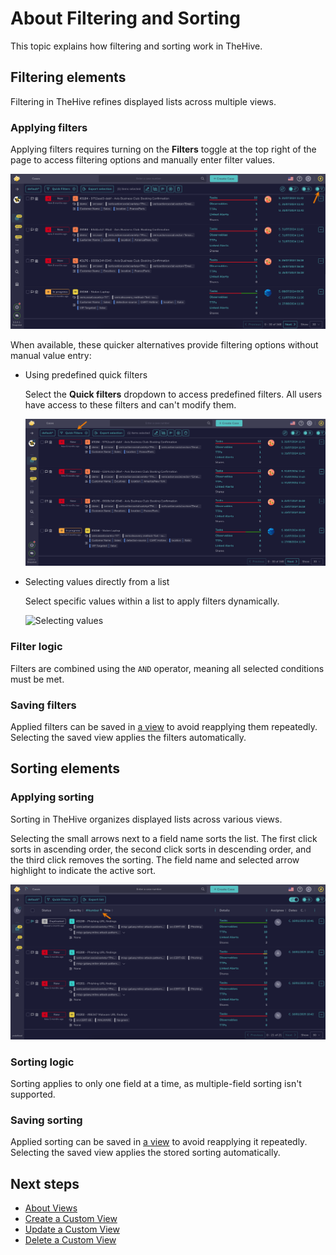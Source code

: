 # About Filtering and Sorting

This topic explains how filtering and sorting work in TheHive.

## Filtering elements

Filtering in TheHive refines displayed lists across multiple views.

### Applying filters

Applying filters requires turning on the **Filters** toggle at the top right of the page to access filtering options and manually enter filter values.

![Filters](../../images/user-guides/analyst-corner/filters.png)

When available, these quicker alternatives provide filtering options without manual value entry:

* Using predefined quick filters

    Select the **Quick filters** dropdown to access predefined filters. All users have access to these filters and can't modify them.

    ![Quick filters](../../images/user-guides/analyst-corner/quick-filters.png)

* Selecting values directly from a list

    Select specific values within a list to apply filters dynamically.

    ![Selecting values](../../images/user-guides/analyst-corner/cases/find-a-case-select.gif)

### Filter logic

Filters are combined using the `AND` operator, meaning all selected conditions must be met.

### Saving filters

Applied filters can be saved in [a view](./views/about-views.md) to avoid reapplying them repeatedly. Selecting the saved view applies the filters automatically.

## Sorting elements

### Applying sorting

Sorting in TheHive organizes displayed lists across various views.

Selecting the small arrows next to a field name sorts the list. The first click sorts in ascending order, the second click sorts in descending order, and the third click removes the sorting. The field name and selected arrow highlight to indicate the active sort.

![Sorting](../../images/user-guides/analyst-corner/sorting.png)

### Sorting logic

Sorting applies to only one field at a time, as multiple-field sorting isn't supported.

### Saving sorting

Applied sorting can be saved in [a view](./views/about-views.md) to avoid reapplying it repeatedly. Selecting the saved view applies the stored sorting automatically.

<h2>Next steps</h2>

* [About Views](./views/about-views.md)
* [Create a Custom View](./views/create-a-custom-view.md)
* [Update a Custom View](./views/update-a-custom-view.md)
* [Delete a Custom View](./views/delete-a-custom-view.md)